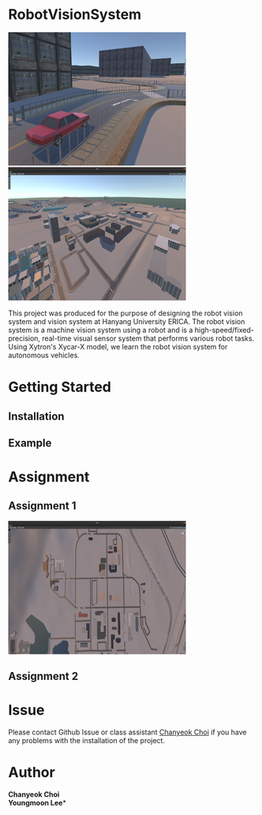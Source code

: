 # RobotVisionSystem
<p aligin="center">
    <img src="robotvisionsystem/img/rvs0.png" width="360" height="270" />
    <img src="robotvisionsystem/img/rvs1.png" width="360" height="270" />  
</p>
This project was produced for the purpose of designing the robot vision system and vision system at Hanyang University ERICA. The robot vision system is a machine vision system using a robot and is a high-speed/fixed-precision, real-time visual sensor system that performs various robot tasks. Using Xytron's Xycar-X model, we learn the robot vision system for autonomous vehicles.

# Getting Started
## Installation

## Example

# Assignment
## Assignment 1
<img src="robotvisionsystem/img/rvsmap.png" width="360" height="270"/>

## Assignment 2

# Issue
Please contact Github Issue or class assistant [Chanyeok Choi](angledsugar@hanyang.ac.kr) if you have any problems with the installation of the project.  

# Author
**Chanyeok Choi**    
**Youngmoon Lee***